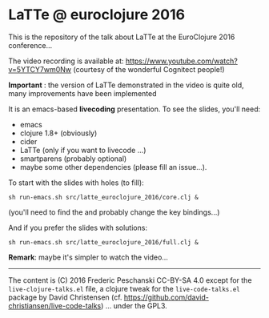 
LaTTe @ euroclojure 2016
========================

This is the repository of the talk about LaTTe at
the EuroClojure 2016 conference...

The video recording is available at: https://www.youtube.com/watch?v=5YTCY7wm0Nw
(courtesy of the wonderful Cognitect people!)

**Important** : the version of LaTTe demonstrated in the video is quite old, many improvements have been implemented

It is an emacs-based **livecoding** presentation. To see
the slides, you'll need:

  - emacs 
  - clojure 1.8+ (obviously)
  - cider
  - LaTTe (only if you want to livecode ...)
  - smartparens (probably optional)
  - maybe some other dependencies (please fill an issue...).

To start with the slides with holes (to fill):

```
sh run-emacs.sh src/latte_euroclojure_2016/core.clj &
```
(you'll need to find the and probably change the key bindings...)

And if you prefer the slides with solutions:

```
sh run-emacs.sh src/latte_euroclojure_2016/full.clj &
```

**Remark**: maybe it's simpler to watch the video...

----
The content is (C) 2016 Frederic Peschanski CC-BY-SA 4.0
except for the `live-clojure-talks.el` file, a clojure tweak for 
the `live-code-talks.el` package by David Christensen 
(cf. https://github.com/david-christiansen/live-code-talks)
... under the GPL3.
